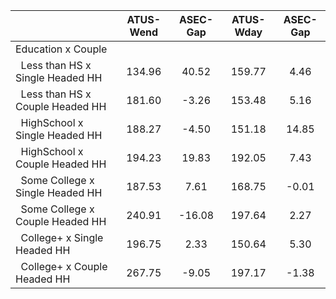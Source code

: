 
|                      |    ATUS-Wend |     ASEC-Gap |    ATUS-Wday |     ASEC-Gap |
| -------------------- | :----------: | :----------: | :----------: | :----------: |
| Education x Couple   |              |              |              |              |
| &nbsp;&nbsp;Less than HS x Single Headed HH |       134.96 |        40.52 |       159.77 |         4.46 |
| &nbsp;&nbsp;Less than HS x Couple Headed HH |       181.60 |        -3.26 |       153.48 |         5.16 |
| &nbsp;&nbsp;HighSchool x Single Headed HH |       188.27 |        -4.50 |       151.18 |        14.85 |
| &nbsp;&nbsp;HighSchool x Couple Headed HH |       194.23 |        19.83 |       192.05 |         7.43 |
| &nbsp;&nbsp;Some College x Single Headed HH |       187.53 |         7.61 |       168.75 |        -0.01 |
| &nbsp;&nbsp;Some College x Couple Headed HH |       240.91 |       -16.08 |       197.64 |         2.27 |
| &nbsp;&nbsp;College+ x Single Headed HH |       196.75 |         2.33 |       150.64 |         5.30 |
| &nbsp;&nbsp;College+ x Couple Headed HH |       267.75 |        -9.05 |       197.17 |        -1.38 |

